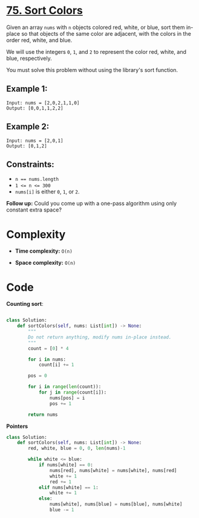 # [75. Sort Colors](https://leetcode.com/problems/sort-colors/description/?envType=featured-list&envId=top-interview-questions?envType=featured-list&envId=top-interview-questions)

Given an array `nums` with `n` objects colored red, white, or blue, sort them in-place so that objects of the same color are adjacent, with the colors in the order red, white, and blue.

We will use the integers `0`, `1`, and `2` to represent the color red, white, and blue, respectively.

You must solve this problem without using the library's sort function.

## Example 1:

```
Input: nums = [2,0,2,1,1,0]
Output: [0,0,1,1,2,2]
```

## Example 2:

```
Input: nums = [2,0,1]
Output: [0,1,2]
```

## Constraints:

- `n == nums.length`
- `1 <= n <= 300`
- `nums[i]` is either `0`, `1`, or `2`.

**Follow up:** Could you come up with a one-pass algorithm using only constant extra space?

# Complexity

- **Time complexity:**
  `O(n)`

- **Space complexity:**
  `O(n)`

# Code

**Counting sort**:

```py

class Solution:
    def sortColors(self, nums: List[int]) -> None:
        """
        Do not return anything, modify nums in-place instead.
        """
        count = [0] * 4

        for i in nums:
            count[i] += 1

        pos = 0

        for i in range(len(count)):
            for j in range(count[i]):
                nums[pos] = i
                pos += 1

        return nums

```

**Pointers**

```python
class Solution:
    def sortColors(self, nums: List[int]) -> None:
        red, white, blue = 0, 0, len(nums)-1

        while white <= blue:
            if nums[white] == 0:
                nums[red], nums[white] = nums[white], nums[red]
                white += 1
                red += 1
            elif nums[white] == 1:
                white += 1
            else:
                nums[white], nums[blue] = nums[blue], nums[white]
                blue -= 1

```
